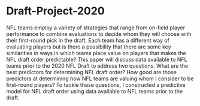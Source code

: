 # Draft-Project-2020
NFL teams employ a variety of strategies that range from on-field player performance to combine evaluations to decide whom they will choose with their first-round pick in the draft. Each team has a different way of evaluating players but is there a possibility that there are some key similarities in ways in which teams place value on players that makes the NFL draft order predictable? This paper will discuss data available to NFL teams prior to the 2020 NFL Draft to address two questions. What are the best predictors for determining NFL draft order? How good are those predictors at determining how NFL teams are valuing whom I consider to be first-round players? To tackle these questions, I constructed a predictive model for NFL draft order using data available to NFL teams prior to the draft.
